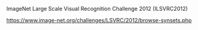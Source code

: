 ImageNet Large Scale Visual Recognition Challenge 2012 (ILSVRC2012)

https://www.image-net.org/challenges/LSVRC/2012/browse-synsets.php 

